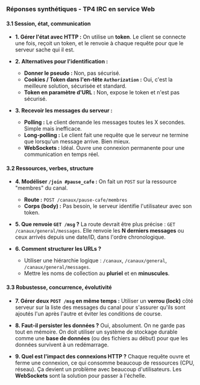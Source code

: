 ### **Réponses synthétiques - TP4 IRC en service Web**

#### **3.1 Session, état, communication**

*   **1. Gérer l'état avec HTTP :**
    On utilise un **token**. Le client se connecte une fois, reçoit un token, et le renvoie à chaque requête pour que le serveur sache qui il est.

*   **2. Alternatives pour l'identification :**
    *   **Donner le pseudo :** Non, pas sécurisé.
    *   **Cookies / Token dans l'en-tête `Authorization` :** Oui, c'est la meilleure solution, sécurisée et standard.
    *   **Token en paramètre d'URL :** Non, expose le token et n'est pas sécurisé.

*   **3. Recevoir les messages du serveur :**
    *   **Polling :** Le client demande les messages toutes les X secondes. Simple mais inefficace.
    *   **Long-polling :** Le client fait une requête que le serveur ne termine que lorsqu'un message arrive. Bien mieux.
    *   **WebSockets :** Idéal. Ouvre une connexion permanente pour une communication en temps réel.

#### **3.2 Ressources, verbes, structure**

*   **4. Modéliser `/join #pause_cafe` :**
    On fait un `POST` sur la ressource "membres" du canal.
    *   **Route :** `POST /canaux/pause-cafe/membres`
    *   **Corps (body) :** Pas besoin, le serveur identifie l'utilisateur avec son token.

*   **5. Que renvoie `GET /msg` ?**
    La route devrait être plus précise : `GET /canaux/general/messages`. Elle renvoie les **N derniers messages** ou ceux arrivés depuis une date/ID, dans l'ordre chronologique.

*   **6. Comment structurer les URLs ?**
    *   Utiliser une hiérarchie logique : `/canaux`, `/canaux/general`, `/canaux/general/messages`.
    *   Mettre les noms de collection au **pluriel** et en **minuscules**.

#### **3.3 Robustesse, concurrence, évolutivité**

*   **7. Gérer deux `POST /msg` en même temps :**
    Utiliser un **verrou (lock)** côté serveur sur la liste des messages du canal pour s'assurer qu'ils sont ajoutés l'un après l'autre et éviter les conditions de course.

*   **8. Faut-il persister les données ?**
    Oui, absolument. On ne garde pas tout en mémoire. On doit utiliser un système de stockage durable comme une **base de données** (ou des fichiers au début) pour que les données survivent à un redémarrage.

*   **9. Quel est l'impact des connexions HTTP ?**
    Chaque requête ouvre et ferme une connexion, ce qui consomme beaucoup de ressources (CPU, réseau). Ça devient un problème avec beaucoup d'utilisateurs. Les **WebSockets** sont la solution pour passer à l'échelle.
